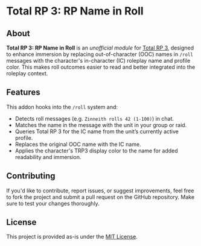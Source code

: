 # Total RP 3: RP Name in Roll

## About

**Total RP 3: RP Name in Roll** is an *unofficial module* for [Total RP 3](https://github.com/Total-RP-3/Total-RP-3), designed to enhance immersion by replacing out-of-character (OOC) names in `/roll` messages with the character's in-character (IC) roleplay name and profile color. This makes roll outcomes easier to read and better integrated into the roleplay context.

## Features

This addon hooks into the `/roll` system and:

- Detects roll messages (e.g. `Zinneith rolls 42 (1-100)`) in chat.
- Matches the name in the message with the unit in your group or raid.
- Queries Total RP 3 for the IC name from the unit’s currently active profile.
- Replaces the original OOC name with the IC name.
- Applies the character's TRP3 display color to the name for added readability and immersion.

## Contributing

If you'd like to contribute, report issues, or suggest improvements, feel free to fork the project and submit a pull request on the GitHub repository. Make sure to test your changes thoroughly.

## License

This project is provided as-is under the [MIT License](https://opensource.org/licenses/MIT).
